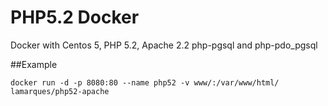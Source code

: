 # PHP5.2 Docker

Docker with Centos 5, PHP 5.2, Apache 2.2
php-pgsql and php-pdo_pgsql

##Example

```
docker run -d -p 8080:80 --name php52 -v www/:/var/www/html/ lamarques/php52-apache

```
